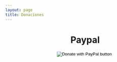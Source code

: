 ```yaml
---
layout: page
title: Donaciones
---
```

<div style="text-align: center;">
	<h1>
		<strong>Paypal</strong>
	</h1>
	<form action="https://www.paypal.com/cgi-bin/webscr" method="post" target="_top">
	<input type="hidden" name="cmd" value="_s-xclick" />
	<input type="hidden" name="hosted_button_id" value="7M4A3ZA7VHC5E" />
	<input type="image" src="https://www.paypalobjects.com/en_US/i/btn/btn_donateCC_LG.gif" border="0" name="submit" title="PayPal - The safer, easier way to pay online!" alt="Donate with PayPal button" />
	<img alt="" border="0" src="https://www.paypal.com/en_AR/i/scr/pixel.gif" width="1" height="1" />
	</form>
</div>
